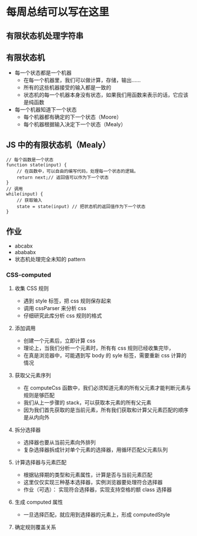 # 每周总结可以写在这里

## 有限状态机处理字符串

## 有限状态机

- 每一个状态都是一个机器
  - 在每一个机器里，我们可以做计算，存储，输出……
  - 所有的这些机器接受的输入都是一致的
  - 状态机的每一个机器本身没有状态，如果我们用函数来表示的话，它应该是纯函数
- 每一个机器知道下一个状态
  - 每个机器都有确定的下一个状态（Moore）
  - 每个机器根据输入决定下一个状态（Mealy）

## JS 中的有限状态机（Mealy）

```
// 每个函数是一个状态
function state(input) {
    // 在函数中，可以自由的编写代码，处理每一个状态的逻辑。
    return next;// 返回值可以作为下一个状态
}
// 调用
while(input) {
    // 获取输入
    state = state(input) // 把状态机的返回值作为下一个状态
}
```

## 作业

- abcabx
- abababx
- 状态机处理完全未知的 pattern

### CSS-computed

1. 收集 CSS 规则

   - 遇到 style 标签，把 css 规则保存起来
   - 调用 cssParser 来分析 css
   - 仔细研究此库分析 css 规则的格式

2. 添加调用

   - 创建一个元素后，立即计算 css
   - 理论上，当我们分析一个元素时，所有有 css 规则已经收集完毕，
   - 在真是浏览器中，可能遇到写 body 的 syle 标签，需要重新 css 计算的情况

3. 获取父元素序列

   - 在 computeCss 函数中，我们必须知道元素的所有父元素才能判断元素与规则是够匹配
   - 我们从上一步骤的 stack，可以获取本元素的所有父元素
   - 因为我们首先获取的是当前元素，所有我们获取和计算父元素匹配的顺序是从内向外

4. 拆分选择器

   - 选择器也要从当前元素向外排列
   - 复杂选择器拆成针对单个元素的选择器，用循环匹配父元素队列

5. 计算选择器与元素匹配

   - 根据钻择期的类型和元素属性，计算是否与当前元素匹配
   - 这里仅仅实现三种基本选择器，实例浏览器要处理符合选择器
   - 作业（可选）： 实现符合选择器，实现支持空格的额 class 选择器

6. 生成 computed 属性

   - 一旦选择匹配，就应用到选择器的元素上，形成 computedStyle

7. 确定规则覆盖关系
